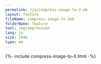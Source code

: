 ```yaml
---
permalink: /ja/compress-image-to-2-mb
layout: feature
fileName: compress-image-to-2mb
folderName: feature
tool: imgcompression
lang: ja
size: 2048
type: mb
---
```


{%- include compress-image-to-X.html -%}

